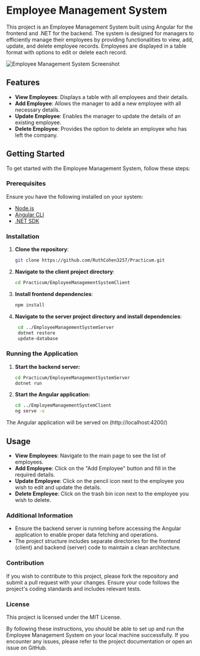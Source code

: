 # Employee Management System

This project is an Employee Management System built using Angular for the frontend and .NET for the backend. The system is designed for managers to efficiently manage their employees by providing functionalities to view, add, update, and delete employee records. Employees are displayed in a table format with options to edit or delete each record.

![Employee Management System Screenshot](screenshot.png)

## Features

- **View Employees**: Displays a table with all employees and their details.
- **Add Employee**: Allows the manager to add a new employee with all necessary details.
- **Update Employee**: Enables the manager to update the details of an existing employee.
- **Delete Employee**: Provides the option to delete an employee who has left the company.

## Getting Started

To get started with the Employee Management System, follow these steps:

### Prerequisites

Ensure you have the following installed on your system:
- [Node.js](https://nodejs.org/)
- [Angular CLI](https://angular.io/cli)
- [.NET SDK](https://dotnet.microsoft.com/download)

### Installation

1. **Clone the repository**:
   ```bash
   git clone https://github.com/RuthCohen3257/Practicum.git
2. **Navigate to the client project directory**:
   ```bash
   cd Practicum/EmployeeManagementSystemClient
3. **Install frontend dependencies**:
     ```bash
     npm install
4. **Navigate to the server project directory and install dependencies**:
   ```bash
    cd ../EmployeeManagementSystemServer
    dotnet restore
    update-database
   
### Running the Application

1. **Start the backend server:**
   ```bash
   cd Practicum/EmployeeManagementSystemServer
   dotnet run
2. **Start the Angular application:**
   ```bash
   cd ../EmployeeManagementSystemClient
   ng serve -o
   
The Angular application will be served on (http://localhost:4200/)
## Usage

- **View Employees**:  Navigate to the main page to see the list of employees.
- **Add Employee**: Click on the "Add Employee" button and fill in the required details.
- **Update Employee**:  Click on the pencil icon next to the employee you wish to edit and update the details.
- **Delete Employee**: Click on the trash bin icon next to the employee you wish to delete.

### Additional Information

- Ensure the backend server is running before accessing the Angular application to enable proper data fetching and operations.
- The project structure includes separate directories for the frontend (client) and backend (server) code to maintain a clean architecture.

### Contribution
If you wish to contribute to this project, please fork the repository and submit a pull request with your changes. Ensure your code follows the project's coding standards and includes relevant tests.

### License
This project is licensed under the MIT License.

By following these instructions, you should be able to set up and run the Employee Management System on your local machine successfully. If you encounter any issues, please refer to the project documentation or open an issue on GitHub.
